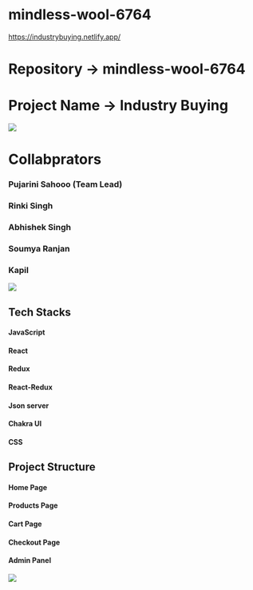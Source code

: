 # mindless-wool-6764
https://industrybuying.netlify.app/

# Repository -> mindless-wool-6764

# Project Name -> Industry Buying

<img src="https://www.industrybuying.com/static/images/industry-buying-white-logo.png"/>

# Collabprators

### Pujarini Sahooo (Team Lead)
### Rinki Singh 
### Abhishek Singh
### Soumya Ranjan
### Kapil 

<img src="https://lh3.googleusercontent.com/-AftJ8468-PrK1RVe9Yd43j31SthPVLRoigdiPCeaZAu29q5bJOYC_GZi7URopF_WcrgTQ=s108"/>

## Tech Stacks 

#### JavaScript
#### React
#### Redux
#### React-Redux
#### Json server
#### Chakra UI
#### CSS

## Project Structure

#### Home Page
#### Products Page
#### Cart Page
#### Checkout Page
#### Admin Panel


<img src="https://www.rolandberger.com/img/og/rb_dig_21_001_05_expertise_industrial_products_services_og.png"/>

